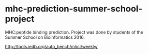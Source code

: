 # mhc-prediction-summer-school-project
MHC:peptide binding prediction. Project was done by students of the Summer School on Bioinformatics 2016.

http://tools.iedb.org/auto_bench/mhci/weekly/
